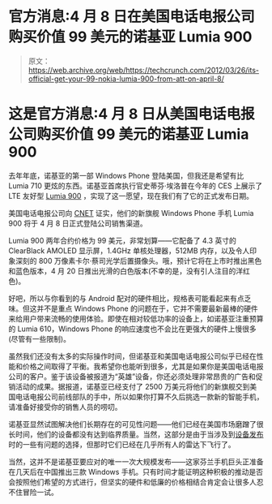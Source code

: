 # 官方消息:4 月 8 日在美国电话电报公司购买价值 99 美元的诺基亚 Lumia 900

> 原文：<https://web.archive.org/web/https://techcrunch.com/2012/03/26/its-official-get-your-99-nokia-lumia-900-from-att-on-april-8/>

# 这是官方消息:4 月 8 日从美国电话电报公司购买价值 99 美元的诺基亚 Lumia 900

去年年底，诺基亚的第一部 Windows Phone 登陆美国，但我还是希望有比 Lumia 710 更炫的东西。诺基亚首席执行官史蒂芬·埃洛普在今年的 CES 上展示了 LTE 友好型 [Lumia 900](https://web.archive.org/web/20221204150116/https://beta.techcrunch.com/2012/01/25/99-nokia-lumia-900-to-hit-att-on-march-18/https://beta.techcrunch.com/2012/01/25/99-nokia-lumia-900-to-hit-att-on-march-18/) ，实现了这一愿望，现在我们有了它的正式发布日期。

美国电话电报公司向 [CNET](https://web.archive.org/web/20221204150116/http://news.cnet.com/8301-1035_3-57404235-94/at-t-to-sell-nokia-lumia-900-for-%24100-on-april-8) 证实，他们的新旗舰 Windows Phone 手机 Lumia 900 将于 4 月 8 日正式登陆公司销售渠道。

Lumia 900 两年合约价格为 99 美元，非常划算——它配备了 4.3 英寸的 ClearBlack AMOLED 显示屏，1.4GHz 单核处理器，512MB 内存，以及令人印象深刻的 800 万像素卡尔·蔡司光学后置摄像头。哦，预计它将在上市时推出黑色和蓝色版本，4 月 20 日推出光滑的白色版本(不幸的是，没有引人注目的洋红色)。

好吧，所以与你看到的与 Android 配对的硬件相比，规格表可能看起来有点乏味。但这并不是重点 Windows Phone 的问题在于，它并不需要最新最棒的硬件来给用户带来流畅的使用体验。即使在相对较低功率的设备上，如诺基亚注重预算的 Lumia 610，Windows Phone 的响应速度也不会比在更强大的硬件上慢很多(尽管有一些限制)。

虽然我们还没有太多的实际操作时间，但诺基亚和美国电话电报公司似乎已经在性能和价格之间取得了平衡。我希望你也能听到很多，尤其是如果你是美国电话电报公司的客户。鉴于该设备被报道为“英雄”设备，你还必须处理非常昂贵的广告和促销活动的成果。据报道，诺基亚已经支付了 2500 万美元将他们的新旗舰交到美国电话电报公司前线部队的手中，所以如果你打算不久后挑选一款新的智能手机，请准备好接受你的销售人员的唠叨。

诺基亚显然试图解决他们长期存在的可见性问题——他们已经在美国市场磨蹭了很长时间，他们的设备都没有达到临界质量。当然，这部分是由于当涉及到[设备发布](https://web.archive.org/web/20221204150116/http://www.nokia.com/us-en/products/phone/nokia-astound/)时的一些有问题的选择，但那时它们已经在几乎所有人的雷达下飞行了。

当然，这并不是诺基亚要应对的唯一一次大规模发布——这家芬兰手机巨头正准备在几天后在中国推出三款 Windows 手机。只有时间才能证明这种积极的推动是否会按照他们希望的方式进行，但坚实的硬件和低廉的价格相结合肯定会让很多人忍不住冒险一试。